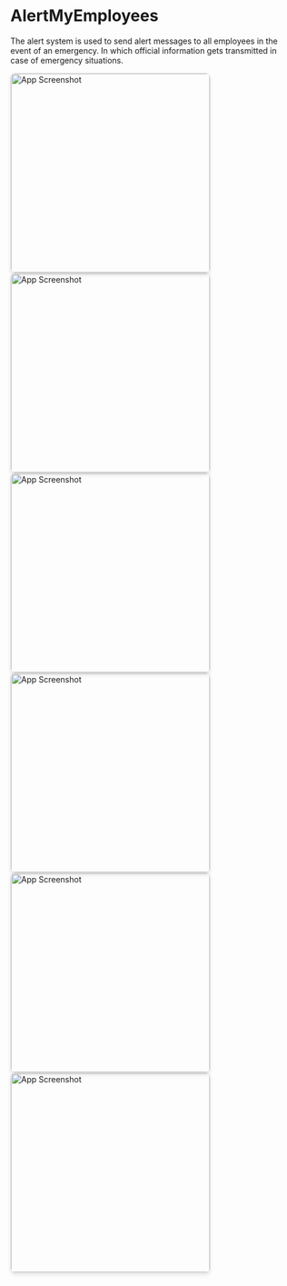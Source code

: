 # AlertMyEmployees
The alert system is used to send alert messages to all employees in the event of an emergency. In which official information gets transmitted in case of emergency situations.

<img src="https://github.com/user-attachments/assets/469585c4-4615-4aae-af82-dfed6969b3c5" alt="App Screenshot" width="350" style="border: 1px solid #ddd; border-radius: 8px; box-shadow: 0 4px 6px rgba(0, 0, 0, 0.1);" />

<img src="https://github.com/user-attachments/assets/bded3401-8312-47ff-b666-fe4b224f1d8a" alt="App Screenshot" width="350" style="border: 1px solid #ddd; border-radius: 8px; box-shadow: 0 4px 6px rgba(0, 0, 0, 0.1);" />

<img src="https://github.com/user-attachments/assets/63fe566e-b2ff-4a19-a9f0-e9d8c7227142" alt="App Screenshot" width="350" style="border: 1px solid #ddd; border-radius: 8px; box-shadow: 0 4px 6px rgba(0, 0, 0, 0.1);" />

<img src="https://github.com/user-attachments/assets/c5e681ff-a90b-4bfd-8f59-691c32ca45f7" alt="App Screenshot" width="350" style="border: 1px solid #ddd; border-radius: 8px; box-shadow: 0 4px 6px rgba(0, 0, 0, 0.1);" />

<img src="https://github.com/user-attachments/assets/62abc2f2-ddf5-4152-86e6-d8ed7a0ebf00" alt="App Screenshot" width="350" style="border: 1px solid #ddd; border-radius: 8px; box-shadow: 0 4px 6px rgba(0, 0, 0, 0.1);" />

<img src="https://github.com/user-attachments/assets/53802285-78f1-4af6-a132-a83e67b8cc5a" alt="App Screenshot" width="350" style="border: 1px solid #ddd; border-radius: 8px; box-shadow: 0 4px 6px rgba(0, 0, 0, 0.1);" />

